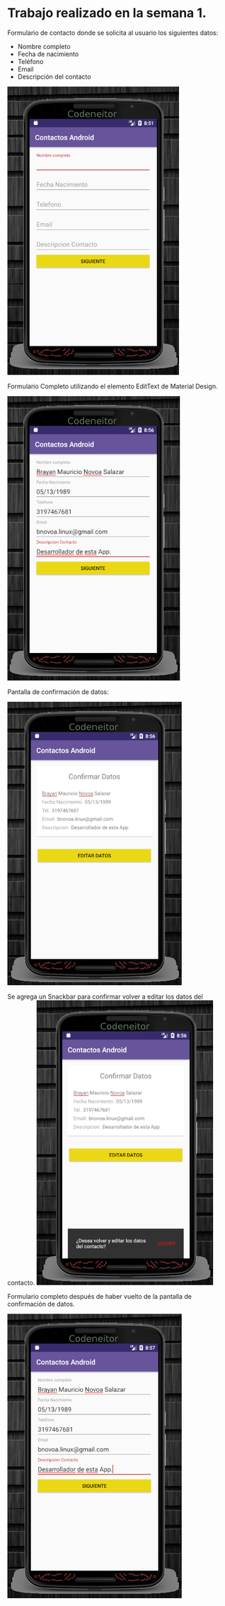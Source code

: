 # Trabajo realizado en la semana 1.

Formulario de contacto donde se solicita al usuario los siguientes datos:

* Nombre completo
* Fecha de nacimiento
* Teléfono
* Email
* Descripción del contacto 

![alt text](img/Semana2_1.png "Pantallazo de la aplicación")

Formulario Completo utilizando el elemento EditText de Material Design.

![alt text](img/Semana2_2.png "Pantallazo de la aplicación")


Pantalla de confirmación de datos:


![alt text](img/Semana2_3.png "Pantallazo de la aplicación")

Se agrega un Snackbar para confirmar volver a editar los datos del contacto.
![alt text](img/Semana2_4.png "Pantallazo de la aplicación")


Formulario completo después de haber vuelto de la pantalla de confirmación de datos.

![alt text](img/Semana2_5.png "Pantallazo de la aplicación")